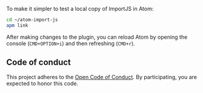 To make it simpler to test a local copy of ImportJS in Atom:

```sh
cd ~/atom-import-js
apm link
```

After making changes to the plugin, you can reload Atom by opening the console
(`CMD+OPTION+i`) and then refreshing (`CMD+r`).

## Code of conduct

This project adheres to the [Open Code of Conduct][code-of-conduct]. By
participating, you are expected to honor this code.

[code-of-conduct]: http://todogroup.org/opencodeofconduct/#Import-JS/henric.trotzig@gmail.com
